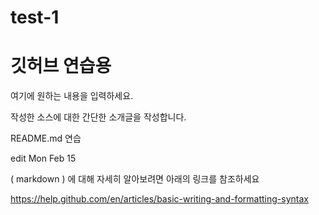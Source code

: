 # test-1
<h1>깃허브 연습용</h1>

여기에 원하는 내용을 입력하세요.

작성한 소스에 대한 간단한 소개글을 작성합니다.

README.md 연습

edit Mon Feb 15 


( markdown ) 에 대해 자세히 알아보려면 아래의 링크를 참조하세요

https://help.github.com/en/articles/basic-writing-and-formatting-syntax

